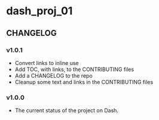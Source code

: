 # dash_proj_01

## CHANGELOG

### v1.0.1

-  Convert links to inline use
-  Add TOC, with links, to the CONTRIBUTING files
-  Add a CHANGELOG to the repo
-  Cleanup some text and links in the CONTRIBUTING files

### v1.0.0

-  The current status of the project on Dash.
